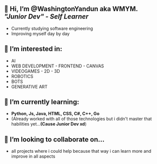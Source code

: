 ## 👋 Hi, I’m @WashingtonYandun aka WMYM. ***"Junior Dev" - Self Learner***
- Currently studying software engineering
- Improving myself day by day
 
## 👀 I’m interested in:
- AI 
- WEB DEVELOPMENT - FRONTEND - CANVAS
- VIDEOGAMES - 2D - 3D
- ROBOTICS
- BOTS
- GENERATIVE ART
 
## 🌱 I’m currently learning:
- **Python, Js, Java, HTML, CSS, C#, C++, Go**
- (Already worked with all of those technologies but i didn't master that habilities yet...**(Cause Junior Dev xd**)
 
## 💞️ I’m looking to collaborate on...
- all projects where i could help because that way i can learn more and improve in all aspects

<!---
WashingtonYandun/WashingtonYandun is a ✨ special ✨ repository because its `README.md` (this file) appears on your GitHub profile.
You can click the Preview link to take a look at your changes.
